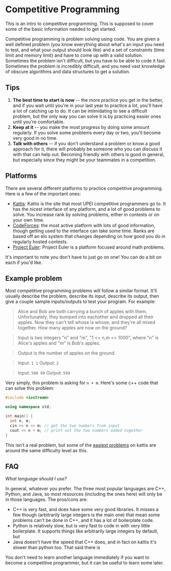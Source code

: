 # Competitive Programming

This is an intro to competitive programming. This is supposed to cover some of the basic information needed to get started.

Competitive programming is problem solving using code. You are given a well defined problem (you know everything about what's an input you need to test, and what your output should look like) and a set of constraints (time limit and memory limit) and have to come up with a valid solution. Sometimes the problem isn't difficult, but you have to be able to code it fast. Sometimes the problem is incredibly difficult, and you need vast knowledge of obscure algorithms and data structures to get a solution. 

## Tips

1. **The best time to start is now** -- the more practice you get in the better, and if you wait until you're in your last year to practice a lot, you'll have a lot of catching up to do. It can be intimidating to see a difficult problem, but the only way you can solve it is by practicing easier ones until you're comfortable.
2. **Keep at it** -- you make the most progress by doing some amount regularly. If you solve some problems every day or two, you'll become very good in no time.
3. **Talk with others** -- if you don't understand a problem or know a good approach for it, there will probably be someone who you can discuss it with that can help out. Becoming friendly with others is good in general, but especially since they might be your teammates in a competition.

## Platforms

There are several different platforms to practice competitive programming. Here is a few of the important ones:

- [Kattis](https://open.kattis.com/universities/upei.ca): Kattis is the site that most UPEI competitive programmers go to. It has the nicest interface of any platform, and a lot of good problems to solve. You increase rank by solving problems, either in contests or on your own time.
- [CodeForces](https://codeforces.com/): the most active platform with lots of good information, though getting used to the interface can take some time. Ranks are based off an elo system that changes depending on how good you do in regularly hosted contests.
- [Project Euler](https://projecteuler.net/): Project Euler is a platform focused around math problems.

It's important to note you don't have to just go on one! You can do a bit on each if you'd like.

## Example problem

Most competitive programming problems will follow a similar format. It'll usually describe the problem, describe its input, describe its output, then give a couple sample inputs/outputs to test your program. For example:

> Alice and Bob are both carrying a bunch of apples with them. Unfortunately, they bumped into eachother and dropped all their apples. Now they can't tell whose is whose, and they're all mixed together. How many apples are now on the ground?

> Input is two integers "n" and "m", "1 <= n,m <= 1000", where "n" is Alice's apples and "m" is Bob's apples.

> Output is the number of apples on the ground.

> Input: `1 1` Output: `2`

> Input: `500 99` Output: `599`

Very simply, this problem is asking for `n + m`. Here's some c++ code that can solve this problem:
```cpp
#include <iostream>

using namespace std;

int main() {
  int n, m;
  cin >> n >> m; // get the two numbers from input
  cout << n + m; // print out the two numbers added together
}
```

This isn't a real problem, but some of the [easiest problems](https://open.kattis.com/problems?order=problem_difficulty) on kattis are around the same difficulty level as this.

## FAQ

*What language should I use?*

In general, whatever you prefer. The three most popular languages are C++, Python, and Java, so most resources (including the ones here) will only be in those languages. The pros/cons are:
- C++ is very fast, and does have some very good libraries. It misses a few though (arbitrarily large integers is the main one) that mean some problems can't be done in C++, and it has a lot of boilerplate code.
- Python is relatively slow, but is very fast to code in with very little boilerplate. It supports things like arbitrarily large integers by default, but 
- Java doesn't have the speed that C++ does, and in fact on kattis it's slower than python too. That said there is 

You don't need to learn another language immediately if you want to become a competitive programmer, but it can be useful to learn some later.
